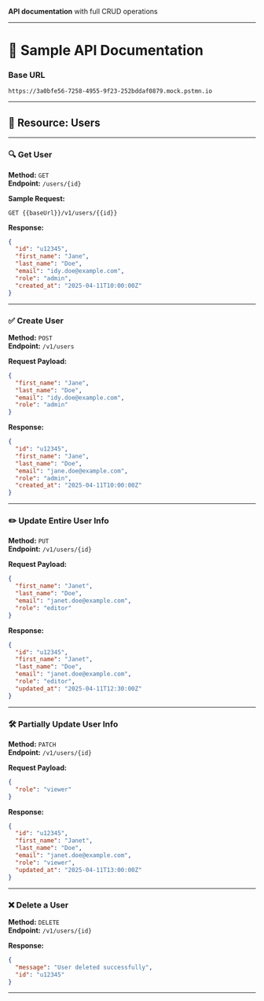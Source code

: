 **API documentation** with full CRUD operations

---

# 📘 **Sample API Documentation**

### **Base URL**
```
https://3a0bfe56-7258-4955-9f23-252bddaf0879.mock.pstmn.io
```

---

## 📌 **Resource: Users**

---

### 🔍 Get User  
**Method:** `GET`  
**Endpoint:** `/users/{id}`  

**Sample Request:**
```
GET {{baseUrl}}/v1/users/{{id}}
```

**Response:**
```json
{
  "id": "u12345",
  "first_name": "Jane",
  "last_name": "Doe",
  "email": "idy.doe@example.com",
  "role": "admin",
  "created_at": "2025-04-11T10:00:00Z"
}
```

---

### ✅ Create User  
**Method:** `POST`  
**Endpoint:** `/v1/users`  

**Request Payload:**
```json
{
  "first_name": "Jane",
  "last_name": "Doe",
  "email": "idy.doe@example.com",
  "role": "admin"
}
```

**Response:**
```json
{
  "id": "u12345",
  "first_name": "Jane",
  "last_name": "Doe",
  "email": "jane.doe@example.com",
  "role": "admin",
  "created_at": "2025-04-11T10:00:00Z"
}
```

---

### ✏️ Update Entire User Info  
**Method:** `PUT`  
**Endpoint:** `/v1/users/{id}`  

**Request Payload:**
```json
{
  "first_name": "Janet",
  "last_name": "Doe",
  "email": "janet.doe@example.com",
  "role": "editor"
}
```

**Response:**
```json
{
  "id": "u12345",
  "first_name": "Janet",
  "last_name": "Doe",
  "email": "janet.doe@example.com",
  "role": "editor",
  "updated_at": "2025-04-11T12:30:00Z"
}
```

---

### 🛠️ Partially Update User Info  
**Method:** `PATCH`  
**Endpoint:** `/v1/users/{id}`  

**Request Payload:**
```json
{
  "role": "viewer"
}
```

**Response:**
```json
{
  "id": "u12345",
  "first_name": "Janet",
  "last_name": "Doe",
  "email": "janet.doe@example.com",
  "role": "viewer",
  "updated_at": "2025-04-11T13:00:00Z"
}
```

---

### ❌ Delete a User  
**Method:** `DELETE`  
**Endpoint:** `/v1/users/{id}`  

**Response:**
```json
{
  "message": "User deleted successfully",
  "id": "u12345"
}
```

---
